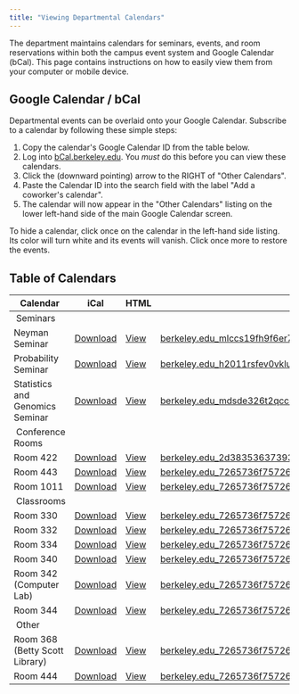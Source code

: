 ```yaml
---
title: "Viewing Departmental Calendars"
---
```

The department maintains calendars for seminars, events, and room
reservations within both the campus event system and Google Calendar
(bCal). This page contains instructions on how to easily view them from
your computer or mobile device.

## Google Calendar / bCal

Departmental events can be overlaid onto your Google Calendar. Subscribe
to a calendar by following these simple steps:

1.  Copy the calendar's Google Calendar ID from the table below.
2.  Log into [bCal.berkeley.edu](http://bcal.berkeley.edu). You *must*
    do this before you can view these calendars.
3.  Click the (downward pointing) arrow to the RIGHT of "Other
    Calendars".
4.  Paste the Calendar ID into the search field with the label "Add a
    coworker's calendar".
5.  The calendar will now appear in the "Other Calendars" listing on the
    lower left-hand side of the main Google Calendar screen.

To hide a calendar, click once on the calendar in the left-hand side
listing. Its color will turn white and its events will vanish. Click
once more to restore the events.

## Table of Calendars

| Calendar                        | iCal                                                                                                                                          | HTML                                                                                                                                                  | Google Calendar ID                                                   |
|---------------------------------|-----------------------------------------------------------------------------------------------------------------------------------------------|-------------------------------------------------------------------------------------------------------------------------------------------------------|----------------------------------------------------------------------|
|  Seminars                       |                                                                                                                                               |                                                                                                                                                       |                                                                      |
| Neyman Seminar                  | [Download](https://www.google.com/calendar/ical/berkeley.edu_mlccs19fh9f6er73gger1i56ls%40group.calendar.google.com/public/basic.ics)         | [View](https://www.google.com/calendar/embed?src=berkeley.edu_mlccs19fh9f6er73gger1i56ls%40group.calendar.google.com&ctz=America/Los_Angeles)         | berkeley.edu_mlccs19fh9f6er73gger1i56ls@group.calendar.google.com    |
| Probability Seminar             | [Download](https://www.google.com/calendar/ical/berkeley.edu_h2011rsfev0vklub3tdmg4ipng%40group.calendar.google.com/public/basic.ics)         | [View](https://www.google.com/calendar/embed?src=berkeley.edu_h2011rsfev0vklub3tdmg4ipng%40group.calendar.google.com&ctz=America/Los_Angeles)         | berkeley.edu_h2011rsfev0vklub3tdmg4ipng@group.calendar.google.com    |
| Statistics and Genomics Seminar | [Download](https://www.google.com/calendar/ical/berkeley.edu_mdsde326t2qccel6tc32bop0sk%40group.calendar.google.com/public/basic.ics)         | [View](https://www.google.com/calendar/embed?src=berkeley.edu_mdsde326t2qccel6tc32bop0sk%40group.calendar.google.com&ctz=America/Los_Angeles)         | berkeley.edu_mdsde326t2qccel6tc32bop0sk@group.calendar.google.com    |
|  Conference Rooms               |                                                                                                                                               |                                                                                                                                                       |                                                                      |
| Room 422                        | [Download](http://www.google.com/calendar/ical/berkeley.edu_2d3835363739303033333235%40resource.calendar.google.com/public/basic.ics)         | [View](http://www.google.com/calendar/embed?src=berkeley.edu_2d3835363739303033333235%40resource.calendar.google.com&ctz=America/Los_Angeles)         | berkeley.edu_2d3835363739303033333235@resource.calendar.google.com   |
| Room 443                        | [Download](http://www.google.com/calendar/ical/berkeley.edu_7265736f757263652d31323832%40resource.calendar.google.com/public/basic.ics)       | [View](http://www.google.com/calendar/embed?src=berkeley.edu_7265736f757263652d31323832%40resource.calendar.google.com&ctz=America/Los_Angeles)       | berkeley.edu_7265736f757263652d31323832@resource.calendar.google.com |
| Room 1011                       | [Download](http://www.google.com/calendar/ical/berkeley.edu_7265736f757263652d31323833%40resource.calendar.google.com/public/basic.ics)       | [View](http://www.google.com/calendar/embed?src=berkeley.edu_7265736f757263652d31323833%40resource.calendar.google.com&ctz=America/Los_Angeles)       | berkeley.edu_7265736f757263652d31323833@resource.calendar.google.com |
|  Classrooms                     |                                                                                                                                               |                                                                                                                                                       |                                                                      |
| Room 330                        | [Download](http://www.google.com/calendar/ical/berkeley.edu_7265736f757263652d31323733%40resource.calendar.google.com/public/basic.ics)       | [View](http://www.google.com/calendar/embed?src=berkeley.edu_7265736f757263652d31323733%40resource.calendar.google.com&ctz=America/Los_Angeles)       | berkeley.edu_7265736f757263652d31323733@resource.calendar.google.com |
| Room 332                        | [Download](http://www.google.com/calendar/ical/berkeley.edu_7265736f757263652d31323739%40resource.calendar.google.com/public/basic.ics)       | [View](http://www.google.com/calendar/embed?src=berkeley.edu_7265736f757263652d31323739%40resource.calendar.google.com&ctz=America/Los_Angeles)       | berkeley.edu_7265736f757263652d31323739@resource.calendar.google.com |
| Room 334                        | [Download](http://www.google.com/calendar/ical/berkeley.edu_7265736f757263652d31323830%40resource.calendar.google.com/public/basic.ics)       | [View](http://www.google.com/calendar/embed?src=berkeley.edu_7265736f757263652d31323830%40resource.calendar.google.com&ctz=America/Los_Angeles)       | berkeley.edu_7265736f757263652d31323830@resource.calendar.google.com |
| Room 340                        | [Download](https://calendar.google.com/calendar/ical/berkeley.edu_7265736f757263652d31323734%40resource.calendar.google.com/public/basic.ics) | [View](https://calendar.google.com/calendar/embed?src=berkeley.edu_7265736f757263652d31323734%40resource.calendar.google.com&ctz=America/Los_Angeles) | berkeley.edu_7265736f757263652d31323734@resource.calendar.google.com |
| Room 342 (Computer Lab)         | [Download](http://www.google.com/calendar/ical/berkeley.edu_7265736f757263652d31323836%40resource.calendar.google.com/public/basic.ics)       | [View](http://www.google.com/calendar/embed?src=berkeley.edu_7265736f757263652d31323836%40resource.calendar.google.com&ctz=America/Los_Angeles)       | berkeley.edu_7265736f757263652d31323836@resource.calendar.google.com |
| Room 344                        | [Download](http://www.google.com/calendar/ical/berkeley.edu_7265736f757263652d31323735%40resource.calendar.google.com/public/basic.ics)       | [View](http://www.google.com/calendar/embed?src=berkeley.edu_7265736f757263652d31323735%40resource.calendar.google.com&ctz=America/Los_Angeles)       | berkeley.edu_7265736f757263652d31323735@resource.calendar.google.com |
|  Other                          |                                                                                                                                               |                                                                                                                                                       |                                                                      |
| Room 368 (Betty Scott Library)  | [Download](http://www.google.com/calendar/ical/berkeley.edu_7265736f757263652d31323831%40resource.calendar.google.com/public/basic.ics)       | [View](http://www.google.com/calendar/embed?src=berkeley.edu_7265736f757263652d31323831%40resource.calendar.google.com&ctz=America/Los_Angeles)       | berkeley.edu_7265736f757263652d31323831@resource.calendar.google.com |
| Room 444                        | [Download](http://www.google.com/calendar/ical/berkeley.edu_7265736f757263652d31323835%40resource.calendar.google.com/public/basic.ics)       | [View](http://www.google.com/calendar/embed?src=berkeley.edu_7265736f757263652d31323835%40resource.calendar.google.com&ctz=America/Los_Angeles)       | berkeley.edu_7265736f757263652d31323835@resource.calendar.google.com |

 
